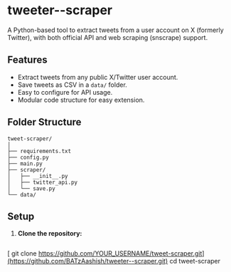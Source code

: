# tweeter--scraper
A Python-based tool to extract tweets from a user account on X (formerly Twitter), with both official API and web scraping (snscrape) support.
## Features

- Extract tweets from any public X/Twitter user account.
- Save tweets as CSV in a `data/` folder.
- Easy to configure for API  usage.
- Modular code structure for easy extension.


## Folder Structure

```
tweet-scraper/
│
├── requirements.txt
├── config.py
├── main.py
├── scraper/
│   ├── __init__.py
│   ├── twitter_api.py
│   └── save.py
└── data/
```
## Setup

1. **Clone the repository:**
   ```bash
  [ git clone https://github.com/YOUR_USERNAME/tweet-scraper.git](https://github.com/BATzAashish/tweeter--scraper.git)
   cd tweet-scraper
   ```
